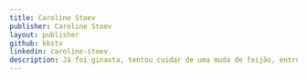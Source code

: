 ```yaml
---
title: Caroline Stoev
publisher: Caroline Stoev
layout: publisher
github: kkstv
linkedin: caroline-stoev
description: Já foi ginasta, tentou cuidar de uma muda de feijão, entrou para o Master Chef – de sua própria casa –, foi vocalista – de chuveiro, com direito a uma tour no banheiro –, mas descobriu que onde se encontra mesmo é no design. Acredita (entusiasticamente) na influência do design na vida das pessoas, bem como pensa que ele – o design – tem o poder de mudar o mundo. Entitula-se como a "verdadeira louca (desvairada)" por tudo o que envolve (novas) tecnologia(s). Leitora assídua de William Gibson, Douglas Adams, Isaac Asimov e Philip K. Dick; do "signo" sci-fi com ascendente em cyberpunk. Acreditou veemente na existência de John Titor, vive à espera de ser recrutada por Twissell* e, com isso, poder, finalmente, "saltar" no tempo, como Andrew Harlan (de *O Fim da Eternidade).
---
```

